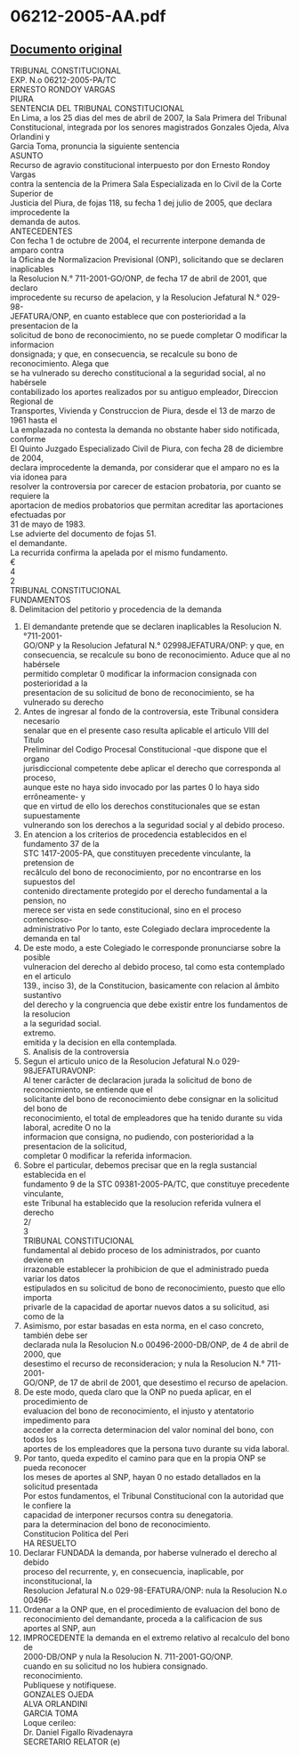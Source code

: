 
06212-2005-AA.pdf
=================
  
[Documento original](https://tc.gob.pe/jurisprudencia/2007/06212-2005-AA.pdf)  
---  
TRIBUNAL CONSTITUCIONAL  
EXP. N.o 06212-2005-PA/TC  
ERNESTO RONDOY VARGAS  
PIURA  
SENTENCIA DEL TRIBUNAL CONSTITUCIONAL  
En Lima, a los 25 dias del mes de abril de 2007, la Sala Primera del Tribunal  
Constitucional, integrada por los senores magistrados Gonzales Ojeda, Alva Orlandini y  
Garcia Toma, pronuncia la siguiente sentencia  
ASUNTO  
Recurso de agravio constitucional interpuesto por don Ernesto Rondoy Vargas  
contra la sentencia de la Primera Sala Especializada en lo Civil de la Corte Superior de  
Justicia del Piura, de fojas 118, su fecha 1 dej julio de 2005, que declara improcedente la  
demanda de autos.  
ANTECEDENTES  
Con fecha 1 de octubre de 2004, el recurrente interpone demanda de amparo contra  
la Oficina de Normalizacion Previsional (ONP), solicitando que se declaren inaplicables  
la Resolucion N.° 711-2001-GO/ONP, de fecha 17 de abril de 2001, que declaro  
improcedente su recurso de apelacion, y la Resolucion Jefatural N.° 029-98-  
JEFATURA/ONP, en cuanto establece que con posterioridad a la presentacion de la  
solicitud de bono de reconocimiento, no se puede completar O modificar la informacion  
donsignada; y que, en consecuencia, se recalcule su bono de reconocimiento. Alega que  
se ha vulnerado su derecho constitucional a la seguridad social, al no habérsele  
contabilizado los aportes realizados por su antiguo empleador, Direccion Regional de  
Transportes, Vivienda y Construccion de Piura, desde el 13 de marzo de 1961 hasta el  
La emplazada no contesta la demanda no obstante haber sido notificada, conforme  
El Quinto Juzgado Especializado Civil de Piura, con fecha 28 de diciembre de 2004,  
declara improcedente la demanda, por considerar que el amparo no es la via idonea para  
resolver la controversia por carecer de estacion probatoria, por cuanto se requiere la  
aportacion de medios probatorios que permitan acreditar las aportaciones efectuadas por  
31 de mayo de 1983.  
Lse advierte del documento de fojas 51.  
el demandante.  
La recurrida confirma la apelada por el mismo fundamento.  
€  
4  
2  
TRIBUNAL CONSTITUCIONAL  
FUNDAMENTOS  
8. Delimitacion del petitorio y procedencia de la demanda  
1. El demandante pretende que se declaren inaplicables la Resolucion N.°711-2001-  
GO/ONP y la Resolucion Jefatural N.° 02998JEFATURA/ONP: y que, en  
consecuencia, se recalcule su bono de reconocimiento. Aduce que al no habérsele  
permitido completar 0 modificar la informacion consignada con posterioridad a la  
presentacion de su solicitud de bono de reconocimiento, se ha vulnerado su derecho  
2. Antes de ingresar al fondo de la controversia, este Tribunal considera necesario  
senalar que en el presente caso resulta aplicable el articulo VIII del Titulo  
Preliminar del Codigo Procesal Constitucional -que dispone que el organo  
jurisdiccional competente debe aplicar el derecho que corresponda al proceso,  
aunque este no haya sido invocado por las partes 0 lo haya sido errôneamente- y  
que en virtud de ello los derechos constitucionales que se estan supuestamente  
vulnerando son los derechos a la seguridad social y al debido proceso.  
3. En atencion a los criterios de procedencia establecidos en el fundamento 37 de la  
STC 1417-2005-PA, que constituyen precedente vinculante, la pretension de  
recâlculo del bono de reconocimiento, por no encontrarse en los supuestos del  
contenido directamente protegido por el derecho fundamental a la pension, no  
merece ser vista en sede constitucional, sino en el proceso contencioso-  
administrativo Por lo tanto, este Colegiado declara improcedente la demanda en tal  
4. De este modo, a este Colegiado le corresponde pronunciarse sobre la posible  
vulneracion del derecho al debido proceso, tal como esta contemplado en el articulo  
139., inciso 3), de la Constitucion, basicamente con relacion al âmbito sustantivo  
del derecho y la congruencia que debe existir entre los fundamentos de la resolucion  
a la seguridad social.  
extremo.  
emitida y la decision en ella contemplada.  
S. Analisis de la controversia  
5. Segun el articulo unico de la Resolucion Jefatural N.o 029-98JEFATURAVONP:  
Al tener carâcter de declaracion jurada la solicitud de bono de reconocimiento, se entiende que el  
solicitante del bono de reconocimiento debe consignar en la solicitud del bono de  
reconocimiento, el total de empleadores que ha tenido durante su vida laboral, acredite O no la  
informacion que consigna, no pudiendo, con posterioridad a la presentacion de la solicitud,  
completar 0 modificar la referida informacion.  
6. Sobre el particular, debemos precisar que en la regla sustancial establecida en el  
fundamento 9 de la STC 09381-2005-PA/TC, que constituye precedente vinculante,  
este Tribunal ha establecido que la resolucion referida vulnera el derecho  
2/  
3  
TRIBUNAL CONSTITUCIONAL  
fundamental al debido proceso de los administrados, por cuanto deviene en  
irrazonable establecer la prohibicion de que el administrado pueda variar los datos  
estipulados en su solicitud de bono de reconocimiento, puesto que ello importa  
privarle de la capacidad de aportar nuevos datos a su solicitud, asi como de la  
7. Asimismo, por estar basadas en esta norma, en el caso concreto, también debe ser  
declarada nula la Resolucion N.o 00496-2000-DB/ONP, de 4 de abril de 2000, que  
desestimo el recurso de reconsideracion; y nula la Resolucion N.° 711-2001-  
GO/ONP, de 17 de abril de 2001, que desestimo el recurso de apelacion.  
8. De este modo, queda claro que la ONP no pueda aplicar, en el procedimiento de  
evaluacion del bono de reconocimiento, el injusto y atentatorio impedimento para  
acceder a la correcta determinacion del valor nominal del bono, con todos los  
aportes de los empleadores que la persona tuvo durante su vida laboral.  
9. Por tanto, queda expedito el camino para que en la propia ONP se pueda reconocer  
los meses de aportes al SNP, hayan 0 no estado detallados en la solicitud presentada  
Por estos fundamentos, el Tribunal Constitucional con la autoridad que le confiere la  
capacidad de interponer recursos contra su denegatoria.  
para la determinacion del bono de reconocimiento.  
Constitucion Politica del Peri  
HA RESUELTO  
1. Declarar FUNDADA la demanda, por haberse vulnerado el derecho al debido  
proceso del recurrente, y, en consecuencia, inaplicable, por inconstitucional, la  
Resolucion Jefatural N.o 029-98-EFATURA/ONP: nula la Resolucion N.o 00496-  
2. Ordenar a la ONP que, en el procedimiento de evaluacion del bono de  
reconocimiento del demandante, proceda a la calificacion de sus aportes al SNP, aun  
3. IMPROCEDENTE la demanda en el extremo relativo al recalculo del bono de  
2000-DB/ONP y nula la Resolucion N. 711-2001-GO/ONP.  
cuando en su solicitud no los hubiera consignado.  
reconocimiento.  
Publiquese y notifiquese.  
GONZALES OJEDA  
ALVA ORLANDINI  
GARCIA TOMA  
Loque cerileo:  
Dr. Daniel Figallo Rivadenayra  
SECRETARIO RELATOR (e)